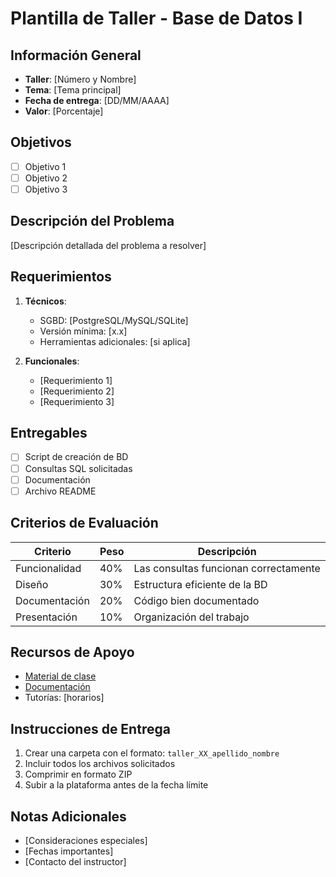 # Plantilla de Taller - Base de Datos I

## Información General
- **Taller**: [Número y Nombre]
- **Tema**: [Tema principal]
- **Fecha de entrega**: [DD/MM/AAAA]
- **Valor**: [Porcentaje]

## Objetivos
- [ ] Objetivo 1
- [ ] Objetivo 2
- [ ] Objetivo 3

## Descripción del Problema
[Descripción detallada del problema a resolver]

## Requerimientos
1. **Técnicos**:
   - SGBD: [PostgreSQL/MySQL/SQLite]
   - Versión mínima: [x.x]
   - Herramientas adicionales: [si aplica]

2. **Funcionales**:
   - [Requerimiento 1]
   - [Requerimiento 2]
   - [Requerimiento 3]

## Entregables
- [ ] Script de creación de BD
- [ ] Consultas SQL solicitadas
- [ ] Documentación
- [ ] Archivo README

## Criterios de Evaluación
| Criterio | Peso | Descripción |
|----------|------|-------------|
| Funcionalidad | 40% | Las consultas funcionan correctamente |
| Diseño | 30% | Estructura eficiente de la BD |
| Documentación | 20% | Código bien documentado |
| Presentación | 10% | Organización del trabajo |

## Recursos de Apoyo
- [Material de clase](../recursos/)
- [Documentación](../docs/)
- Tutorías: [horarios]

## Instrucciones de Entrega
1. Crear una carpeta con el formato: `taller_XX_apellido_nombre`
2. Incluir todos los archivos solicitados
3. Comprimir en formato ZIP
4. Subir a la plataforma antes de la fecha límite

## Notas Adicionales
- [Consideraciones especiales]
- [Fechas importantes]
- [Contacto del instructor]